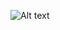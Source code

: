 ![Alt text](https://www.google.com/url?sa=i&url=https%3A%2F%2Ftelanganatoday.com%2Fapple-google-app-review-teams-scrutinise-musks-twitter&psig=AOvVaw09goIK5zAFKFiuVGaeiZdm&ust=1694599084374000&source=images&cd=vfe&opi=89978449&ved=0CA4QjRxqFwoTCKCd1-DnpIEDFQAAAAAdAAAAABAD)
